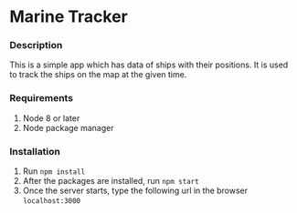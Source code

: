 # Marine Tracker

### Description
This is a simple app which has data of ships with their positions. It is used to track the ships on the map at the given time.

### Requirements

1. Node 8 or later
2. Node package manager

### Installation
1. Run `npm install`
2. After the packages are installed, run `npm start`
3. Once the server starts, type the following url in the browser `localhost:3000`